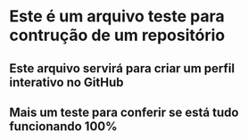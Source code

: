 # Este é um arquivo teste para contrução de um repositório

## Este arquivo servirá para criar um perfil interativo no GitHub

## Mais um teste para conferir se está tudo funcionando 100%
